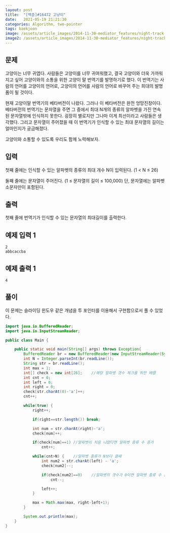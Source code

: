 ```yaml
---
layout: post
title:  "[백준]#16472 고냥이"
date:   2021-05-19 21:21:30
categories: Algorithm, two-pointer
tags: baekjoon
image: /assets/article_images/2014-11-30-mediator_features/night-track.JPG
image2: /assets/article_images/2014-11-30-mediator_features/night-track-mobile.JPG
---
```


문제
--------------------

고양이는 너무 귀엽다. 사람들은 고양이를 너무 귀여워했고, 결국 고양이와 더욱 가까워지고 싶어 고양이와의 소통을 위한 고양이 말 번역기를 발명하기로 했다. 이 번역기는 사람의 언어를 고양이의 언어로, 고양이의 언어를 사람의 언어로 바꾸어 주는 희대의 발명품이 될 것이다.

현재 고양이말 번역기의 베타버전이 나왔다. 그러나 이 베타버전은 완전 엉망진창이다. 베타버전의 번역기는 문자열을 주면 그 중에서 최대 N개의 종류의 알파벳을 가진 연속된 문자열밖에 인식하지 못한다. 굉장히 별로지만 그나마 이게 최선이라고 사람들은 생각했다. 그리고 문자열이 주어졌을 때 이 번역기가 인식할 수 있는 최대 문자열의 길이는 얼마인지가 궁금해졌다.

고양이와 소통할 수 있도록 우리도 함께 노력해보자.

입력
---------------------------

첫째 줄에는 인식할 수 있는 알파벳의 종류의 최대 개수 N이 입력된다. (1 < N ≤ 26)

둘째 줄에는 문자열이 주어진다. (1 ≤ 문자열의 길이 ≤ 100,000) 단, 문자열에는 알파벳 소문자만이 포함된다.

출력
----------------

첫째 줄에 번역기가 인식할 수 있는 문자열의 최대길이를 출력한다. 

예제 입력 1 
----------------------

```
2
abbcaccba
```

예제 출력 1 
------------------------

```
4
```

풀이
--------------------------

이 문제는 슬라이딩 윈도우 같은 개념을 투 포인터를 이용해서 구현함으로서 풀 수 있었다.

```java
import java.io.BufferedReader;
import java.io.InputStreamReader;

public class Main {

    public static void main(String[] args) throws Exception{
        BufferedReader br = new BufferedReader(new InputStreamReader(System.in));
        int N = Integer.parseInt(br.readLine());
        String str = br.readLine();
        int max = 1;
        int[] check = new int[26];    //해당 알파벳 갯수 체크를 위한 배열
        int cnt = 0;
        int left = 0;
        int right = 0;
        check[str.charAt(0)-'a']++;
        cnt++;

        while(true) {
            right++;

            if(right==str.length()) break;

            int num = str.charAt(right)-'a';
            check[num]++;

            if(check[num]==1) //알파벳이 처음 나왔다면 알파벳 종류 수 증가
                cnt++;

            while(cnt>N) {    //알파벳 종류가 N보다 클때
                int num2 = str.charAt(left) - 'a';
                check[num2]--;

                if(check[num2]==0)    //알파벳의 갯수가 0이면 알파벳 종류 수 감소
                    cnt--;

                left++;
            }

            max = Math.max(max, right-left+1);
        }

        System.out.println(max);
    }
}
```

